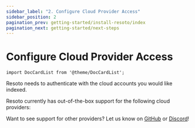 ```yaml
---
sidebar_label: "2. Configure Cloud Provider Access"
sidebar_position: 2
pagination_prev: getting-started/install-resoto/index
pagination_next: getting-started/next-steps
---
```


# Configure Cloud Provider Access

```mdx-code-block
import DocCardList from '@theme/DocCardList';
```

Resoto needs to authenticate with the cloud accounts you would like indexed.

Resoto currently has out-of-the-box support for the following cloud providers:

<DocCardList />

Want to see support for other providers? Let us know on [GitHub](https://github.com/someengineering/resoto) or [Discord](https://discord.gg/someengineering)!
